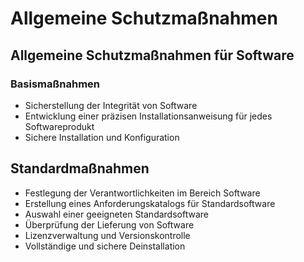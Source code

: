 # Allgemeine Schutzmaßnahmen

## Allgemeine Schutzmaßnahmen für Software

### Basismaßnahmen
- Sicherstellung der Integrität von Software
- Entwicklung einer präzisen Installationsanweisung für jedes Softwareprodukt
- Sichere Installation und Konfiguration

## Standardmaßnahmen
- Festlegung der Verantwortlichkeiten im Bereich Software
- Erstellung eines Anforderungskatalogs für Standardsoftware
- Auswahl einer geeigneten Standardsoftware
- Überprüfung der Lieferung von Software
- Lizenzverwaltung und Versionskontrolle
- Vollständige und sichere Deinstallation

